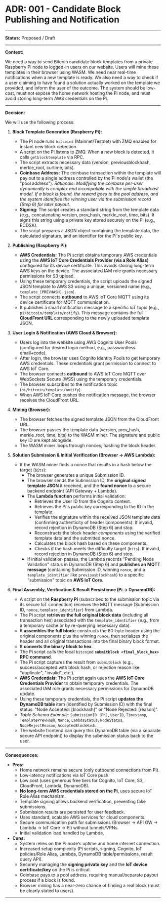 # ADR: 001 - Candidate Block Publishing and Notification

---

**Status:** Proposed / Draft

---

**Context:**

We need a way to send Bitcoin candidate block templates from a private Raspberry Pi node to logged-in users on our website. Users will mine these templates in their browser using WASM. We need near real-time notifications when a new template is ready. We also need a way to check if a user claiming to have found a solution actually worked on the template we provided, and inform the user of the outcome. The system should be low-cost, must not expose the home network hosting the Pi node, and must avoid storing long-term AWS credentials on the Pi.

---

**Decision:**

We will use the following process:

1.  **Block Template Generation (Raspberry Pi):**
    *   The Pi node runs `bitcoind` (Mainnet/Testnet) with ZMQ enabled for instant new block detection.
    *   A script on the Pi listens to ZMQ. When a new block is detected, it calls `getblocktemplate` via RPC.
    *   The script extracts necessary data (version, previousblockhash, merkle_root, curtime, bits).
    *   **Coinbase Address:** The coinbase transaction within the template will pay out to a single address controlled by the Pi node's wallet (the "pool address"). *Rationale: Modifying the coinbase per-user dynamically is complex and incompatible with the simple broadcast model. If a block is found, the reward goes to the pool address, and the system identifies the winning user via the submission record (Step 6) for later payout.*
    *   **Signing:** The script creates a standard string from the template data (e.g., concatenating version, prev_hash, merkle_root, time, bits). It signs this string using a private key stored securely on the Pi (e.g., ECDSA).
    *   The script prepares a JSON object containing the template data, the calculated signature, and an identifier for the Pi's public key.

2.  **Publishing (Raspberry Pi):**
    *   **AWS Credentials:** The Pi script obtains temporary AWS credentials using the **AWS IoT Core Credentials Provider (via a Role Alias)** configured for its device certificate. This avoids storing long-term AWS keys on the device. The associated IAM role grants necessary permissions for S3 upload.
    *   Using these temporary credentials, the script uploads the signed JSON template to AWS S3 using a unique, versioned name (e.g., `template_[PREVHASH].json`).
    *   The script connects **outbound** to AWS IoT Core MQTT using its device certificate for MQTT communication.
    *   It publishes a small notification message to a specific IoT topic (e.g., `pi/bitcoin/template/notify`). This message contains the full **CloudFront URL** corresponding to the newly uploaded template JSON.

3.  **User Login & Notification (AWS Cloud & Browser):**
    *   Users log into the website using AWS Cognito User Pools (configured for desired login method, e.g., passwordless email+code).
    *   After login, the browser uses Cognito Identity Pools to get temporary AWS credentials. These credentials grant permission to connect to AWS IoT Core.
    *   The browser connects **outbound** to AWS IoT Core MQTT over WebSockets Secure (WSS) using the temporary credentials.
    *   The browser subscribes to the notification topic (`pi/bitcoin/template/notify`).
    *   When AWS IoT Core pushes the notification message, the browser receives the CloudFront URL.

4.  **Mining (Browser):**
    *   The browser fetches the signed template JSON from the CloudFront URL.
    *   The browser passes the template data (version, prev_hash, merkle_root, time, bits) to the WASM miner. The signature and public key ID are kept alongside.
    *   The WASM miner loops through nonces, hashing the block header.

5.  **Solution Submission & Initial Verification (Browser -> AWS Lambda):**
    *   If the WASM miner finds a nonce that results in a hash below the target (`bits`):
        *   The browser generates a unique Submission ID.
        *   The browser sends the Submission ID, the **original signed template JSON** it received, and the **found nonce** to a secure backend endpoint (API Gateway + Lambda).
        *   The **Lambda function** performs initial validation:
            *   Retrieves the User ID from the Cognito context.
            *   Retrieves the Pi's public key corresponding to the ID in the template.
            *   Verifies the signature within the received JSON template data (confirming authenticity of header components). If invalid, record rejection in DynamoDB (Step 6) and stop.
            *   Reconstructs the block header *components* using the verified template data and the submitted nonce.
            *   Calculates the block hash based on these components.
            *   Checks if the hash meets the difficulty target (`bits`). If invalid, record rejection in DynamoDB (Step 6) and stop.
        *   If initial validation passes, the Lambda records "Pending Node Validation" status in DynamoDB (Step 6) and **publishes an MQTT message** (containing Submission ID, winning `nonce`, and a `template_identifier` like `previousblockhash`) to a specific "submission" topic on **AWS IoT Core**.

6.  **Final Assembly, Verification & Result Persistence (Pi -> DynamoDB):**
    *   A script on the **Raspberry Pi** (subscribed to the submission topic via its secure IoT connection) receives the MQTT message (Submission ID, `nonce`, `template_identifier`) from Lambda.
    *   The Pi script **retrieves the full original block data** (including all transaction hex) associated with the `template_identifier` (e.g., from a temporary cache or by re-querying necessary data).
    *   It **assembles the full block**: constructs the 80-byte header using the original components plus the winning `nonce`, then serializes the header and all original transactions into the final binary block format.
    *   It **converts the binary block to hex**.
    *   The Pi script calls the local `bitcoind` **`submitblock <final_block_hex>` RPC command**.
    *   The Pi script captures the result from `submitblock` (e.g., success/accepted with block hash, or rejection reason like "duplicate", "invalid", etc.).
    *   **AWS Credentials:** The Pi script again uses the **AWS IoT Core Credentials Provider** to obtain temporary credentials. The associated IAM role grants necessary permissions for DynamoDB update.
    *   Using these temporary credentials, the Pi script **updates the DynamoDB table** item (identified by Submission ID) with the final status: "Node Accepted: [blockhash]" or "Node Rejected: [reason]".
    *   *Table Schema Example:* `SubmissionID (PK)`, `UserID`, `Timestamp`, `TemplatePrevHash`, `Nonce`, `LambdaStatus`, `NodeStatus`, `NodeRejectReason`, `AcceptedBlockHash`.
    *   The website frontend can query this DynamoDB table (via a separate secure API endpoint) to display the submission status back to the user.

---

**Consequences:**

*   **Pros:**
    *   Home network remains secure (only outbound connections from Pi).
    *   Low-latency notifications via IoT Core push.
    *   Low cost (uses generous free tiers for Cognito, IoT Core, S3, CloudFront, Lambda, DynamoDB).
    *   **No long-term AWS credentials stored on the Pi**, uses secure IoT Role Alias mechanism.
    *   Template signing allows backend verification, preventing fake submissions.
    *   Submission results are persisted for user feedback.
    *   Uses standard, scalable AWS services for cloud components.
    *   Secure communication path for submissions (Browser -> API GW -> Lambda -> IoT Core -> Pi) without tunnels/VPNs.
    *   Initial validation load handled by Lambda.
*   **Cons:**
    *   System relies on the Pi node's uptime and home internet connection.
    *   Increased setup complexity (Pi scripts, signing, Cognito, IoT policies/Role Alias, Lambda, DynamoDB table/permissions, result query API).
    *   Securely managing the **signing private key** and the **IoT device certificate/key** on the Pi is critical.
    *   Coinbase pays to a pool address, requiring manual/separate payout process if a block is found.
    *   Browser mining has a near-zero chance of finding a real block (must be clearly stated to users).

---
